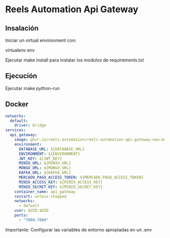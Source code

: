 # Reels Automation Api Gateway

## Insalación

Iniciar un virtual environment con:

virtualenv env

Ejecutar make install para instalar los modulos de requirements.txt

## Ejecución

Ejecutar make python-run

## Docker
```yaml
networks:
  default:
    driver: bridge
services:
  api_gateway:
    image: ghcr.io/reels-automation/reels-automation-api-gateway-new:main
    environment:
      DATABASE_URL: ${DATABASE_URL}
      ENVIRONMENT: ${ENVIRONMENT}
      JWT_KEY: ${JWT_KEY}
      MINIO_URL: ${MINIO_URL}
      MONGO_URL: ${MONGO_URL}
      KAFKA_URL: ${KAFKA_URL}
      MERCADO_PAGO_ACCESS_TOKEN: ${MERCADO_PAGO_ACCESS_TOKEN}
      MINIO_ACCESS_KEY: ${MINIO_ACCESS_KEY}
      MINIO_SECRET_KEY: ${MINIO_SECRET_KEY}
    container_name: api_gateway
    restart: unless-stopped
    networks:
      - default
    user: $UID:$GID
    ports:
      - "7080:7080"
```
Importante: Configurar las variables de entorno apropiadas en un .env
